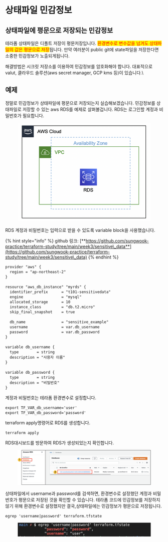 # 상태파일 민감정보

## 상태파일에 평문으로 저장되는 민감정보

테라폼 상태파일은 디폴트 저장이 평문저장입니다. <mark style="color:red;">환경변수로 변수값을 넘겨도 상태파일의 값은 평문으로 저장</mark>됩니다. 만약 여러분이 public git에 state파일을 저장한다면 소중한 민감정보가 노출되게됩니다.



해결방법은 시크릿 저장소를 이용하여 민감정보를 암호화해야 합니다. 대표적으로 valut, 클라우드 솔루션(aws secret manager, GCP kms 등)이 있습니다.\\



## 예제

정말로 민감정보가 상태파일에 평문으로 저장되는지 실습해보겠습니다. 민감정보를 상태파일로 저장할 수 있는 aws RDS를 예제로 살펴볼겁니다. RDS는 로그인할 계정과 비밀번호가 필요합니다.

<figure><img src="../../.gitbook/assets/image (1) (1) (1).png" alt=""><figcaption></figcaption></figure>



RDS 계정과 비밀번호는 입력으로 받을 수 있도록 variable block을 사용했습니다.

{% hint style="info" %}
github 링크: [**https://github.com/sungwook-practice/terraform-study/tree/main/week3/sensitive\_data**](https://github.com/sungwook-practice/terraform-study/tree/main/week3/sensitive\_data)
{% endhint %}

```hcl
provider "aws" {
  region = "ap-northeast-2"
}

resource "aws_db_instance" "myrds" {
  identifier_prefix      = "t101-sensitivedata"
  engine                 = "mysql"
  allocated_storage      = 10
  instance_class         = "db.t2.micro"
  skip_final_snapshot    = true

  db_name                = "sensitive_example"
  username               = var.db_username
  password               = var.db_password
}

variable db_username {
  type        = string
  description = "사용자 이름"
}

variable db_password {
  type        = string
  description = "비밀번호"
}
```



계정과 비밀번호는 테라폼 환경변수로 설정합니다.

```shell
export TF_VAR_db_username='user'
export TF_VAR_db_password='password'
```



terraform apply명령어로 RDS를 생성합니다.

```shell
terraform apply
```



RDS대시보드를 방문하여 RDS가 생성되었는지 확인합니다.

<figure><img src="../../.gitbook/assets/image (4) (2) (1).png" alt=""><figcaption></figcaption></figure>



상태파일에서 username과 password를 검색하면, 환경변수로 설정했던 계정과 비밀번호가 평문으로 저장된 것을 확인할 수 있습니다. 테라폼 코드에 민감정보를 저장하지 않기 위해 환경변수로 설정했지만 결국,상태파일에는 민감정보가 평문으로 저장됩니다.

```shell
egrep 'username|password' terraform.tfstate
```

<figure><img src="../../.gitbook/assets/image (13) (1).png" alt=""><figcaption></figcaption></figure>
